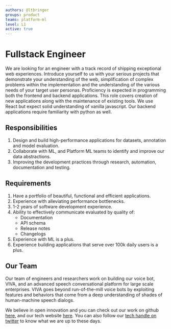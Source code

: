 ```yaml
---
authors: @ltbringer
groups: product
teams: platform-ml
level: L1
active: true
---
```


# Fullstack Engineer

We are looking for an engineer with a track record of shipping exceptional web experiences. Introduce yourself to us with your serious projects that demonstrate your understanding of the web, simplification of complex problems within the implementation and the understanding of the various needs of your target user personas. Proficiency is expected in programming both the frontend and backend applications. This role covers creation of new applications along with the maintenance of existing tools. We use React but expect solid understanding of vanilla javascript. Our backend applications require familiarity with python as well.

## Responsibilities

1. Design and build high-performance applications for datasets, annotation and model evaluation.
2. Collaborate with ML, and Platform ML teams to identify and improve our data abstractions.
3. Improving the development practices through research, automation, documentation and testing.

## Requirements

1. Have a portfolio of beautiful, functional and efficient applications.
2. Experience with alleviating performance bottlenecks.
3. 1-2 years of software development experience.
4. Ability to effectively communicate evaluated by quality of:
    - Documentation
    - API schema
    - Release notes
    - Changelogs
5. Experience with ML is a plus.
6. Experience building applications that serve over 100k daily users is a plus.

## Our Team

Our team of engineers and researchers work on building our voice bot, VIVA, and
an advanced speech conversational platform for large scale enterprises. VIVA
goes beyond run-of-the-mill voice bots by exploiting features and behaviors that
come from a deep understanding of shades of human-machine speech dialogs.

We believe in open innovation and you can check out our work on github [here](https://github.com/skit-ai), and
our tech website [here](https://tech.skit.ai/). You can also follow our [tech handle on twitter](https://twitter.com/SkitTech/) to know
what we are up to these days.
